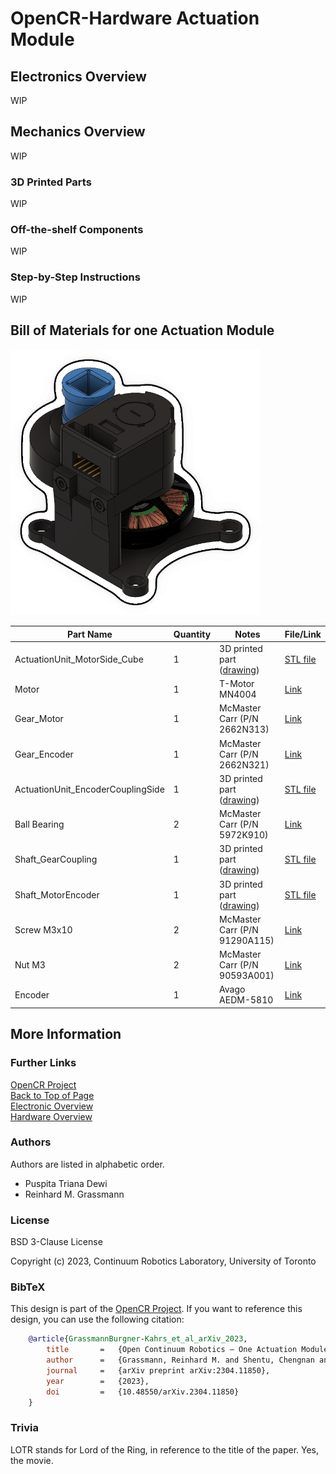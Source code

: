 # OpenCR-Hardware Actuation Module


## Electronics Overview

WIP

## Mechanics Overview

WIP

### 3D Printed Parts

WIP


### Off-the-shelf Components

WIP


### Step-by-Step Instructions

WIP

## Bill of Materials for one Actuation Module

<img src="images/actuation_module.png" alt="catchy overview" width="400"/>


| Part Name                          | Quantity | Notes                                                                | File/Link                                                                                                   |  
|------------------------------------|----------|----------------------------------------------------------------------|-------------------------------------------------------------------------------------------------------------|   
| ActuationUnit_MotorSide_Cube       | 1        | 3D printed part ([drawing](drawings/Motor_Frame.pdf))                | [STL file](stl_files/ActuationUnit_EncoderCouplingSide.stl)                                                 |
| Motor                              | 1        | T-Motor MN4004                                                       | [Link](https://store.tmotor.com/goods-438-Antigravity+MN4004+KV300+-+2PCSSET.html)                          |
| Gear_Motor                         | 1        | McMaster Carr (P/N 2662N313)                                         | [Link](https://www.mcmaster.com/2662N313/)                                                                  |
| Gear_Encoder                       | 1        | McMaster Carr (P/N 2662N321)                                         | [Link](https://www.mcmaster.com/2662N321/)                                                                  |
| ActuationUnit_EncoderCouplingSide  | 1        | 3D printed part ([drawing](drawings/Encoder_Frame.pdf))              | [STL file](stl_files/ActuationUnit_MotorSide_Cube.stl)                                                      |
| Ball Bearing                       | 2        | McMaster Carr (P/N 5972K910)                                         | [Link](https://www.mcmaster.com/5972K91/)                                                                   |
| Shaft_GearCoupling                 | 1        | 3D printed part ([drawing](drawings/Shaft_GearCoupling_Drawing.pdf)) | [STL file](stl_files/Shaft_GearCoupling.stl)                                                                |
| Shaft_MotorEncoder                 | 1        | 3D printed part ([drawing](Shaft_MotorEncoder_Drawing.pdf))          | [STL file](stl_files/Shaft_MotorEncoder.stl)                                                                |
| Screw M3x10                        | 2        | McMaster Carr (P/N 91290A115)                                        | [Link](https://www.mcmaster.com/91290A115/)                                                                 |
| Nut M3                             | 2        | McMaster Carr (P/N 90593A001)                                        | [Link](https://www.mcmaster.com/90593A001/)                                                                 |
| Encoder                            | 1        | Avago AEDM-5810                                                      | [Link](https://www.mouser.ca/ProductDetail/Broadcom-Avago/AEDM-5810-Z12?qs=nm95cbFn36yryX%2Fd2Onjlw%3D%3D ) |



## More Information

### Further Links

[OpenCR Project](http://opencontinuumrobotics.ca)
<br/>
[Back to Top of Page](README.md)
<br/>
[Electronic Overview](electronics/README.md)
<br/>
[Hardware Overview](mechanics/README.md)

### Authors

Authors are listed in alphabetic order.

- Puspita Triana Dewi
- Reinhard M. Grassmann


### License

BSD 3-Clause License

Copyright (c) 2023, Continuum Robotics Laboratory, University of Toronto


### BibTeX

This design is part of the [OpenCR Project](http://www.opencontinuumrobotics.ca/).
If you want to reference this design, you can use the following citation:

```bibtex
    @article{GrassmannBurgner-Kahrs_et_al_arXiv_2023,
        title       =   {Open Continuum Robotics – One Actuation Module to Create them All},
        author      =   {Grassmann, Reinhard M. and Shentu, Chengnan and Hamoda, Taqi and Triana Dewi, Puspita and Burgner-Kahrs, Jessica},
        journal     =   {arXiv preprint arXiv:2304.11850},
        year        =   {2023},
        doi         =   {10.48550/arXiv.2304.11850}
    }
```

### Trivia

LOTR stands for Lord of the Ring, in reference to the title of the paper. Yes, the movie.
